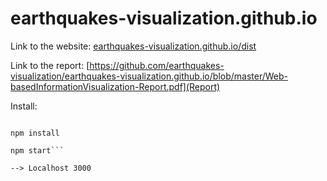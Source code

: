 # earthquakes-visualization.github.io

Link to the website: [earthquakes-visualization.github.io/dist](https://earthquakes-visualization.github.io/dist/)

Link to the report: [https://github.com/earthquakes-visualization/earthquakes-visualization.github.io/blob/master/Web-basedInformationVisualization-Report.pdf](Report)

Install:
```git clone

npm install

npm start```

--> Localhost 3000
